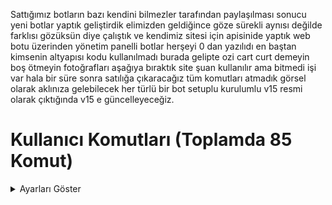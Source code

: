Sattığımız botların bazı kendini bilmezler tarafından paylaşılması sonucu yeni botlar yaptık geliştirdik elimizden geldiğince göze sürekli aynısı değilde farklısı gözüksün diye çalıştık ve kendimiz sitesi için apisinide yaptık web botu üzerinden yönetim panelli botlar herşeyi 0 dan yazılıdı en baştan kimsenin altyapısı kodu kullanılmadı burada gelipte ozi cart curt demeyin boş ötmeyin fotoğrafları aşağıya bıraktık site şuan kullanılır ama bitmedi işi var hala bir süre sonra satılığa çıkaracağız tüm komutları atmadık görsel olarak aklınıza gelebilecek her türlü bir bot setuplu kurulumlu v15 resmi olarak çıktığında v15 e güncelleyeceğiz.

# Kullanıcı Komutları (Toplamda 85 Komut)
<details>
  <summary>Ayarları Göster</summary>

![image](https://github.com/darkcim/V14-PM2-Yeni-Sistemler/assets/125148735/55ce595b-b6d5-487d-a3d6-bacb30d2d061)
![image](https://github.com/darkcim/V14-PM2-Yeni-Sistemler/assets/125148735/525a326a-987e-4ec9-8a9f-bd3d465a0e3a)
![image](https://github.com/darkcim/V14-PM2-Yeni-Sistemler/assets/125148735/4c222230-e71e-4ed1-a26d-1b63869838c1)
![image](https://github.com/darkcim/V14-PM2-Yeni-Sistemler/assets/125148735/e28b3f3b-42f8-4ed3-b96a-c27e7fcdc326)
![image](https://github.com/darkcim/V14-PM2-Yeni-Sistemler/assets/125148735/16108a18-da87-4792-84c2-f3585be8496f)
![image](https://github.com/darkcim/V14-PM2-Yeni-Sistemler/assets/125148735/b781dc61-1c6a-49ad-8f0b-e7433369addf)
<details>

# Eğlence Komutları
<details>

![image](https://github.com/darkcim/V14-PM2-Yeni-Sistemler/assets/125148735/edd348cc-cc84-4e03-8c76-a61d50491654)
![image](https://github.com/darkcim/V14-PM2-Yeni-Sistemler/assets/125148735/7c61e892-2482-478c-be74-4aaf3cb72383)

# Cezalandırma Komutları (Klasik Komutları Koymadık)
<details>

![image](https://github.com/darkcim/V14-PM2-Yeni-Sistemler/assets/125148735/7b77d64e-90e6-44f4-9164-e9214897a485)
![image](https://github.com/darkcim/V14-PM2-Yeni-Sistemler/assets/125148735/27f49628-2590-4679-8057-d0a9e0cc61ea)
![image](https://github.com/darkcim/V14-PM2-Yeni-Sistemler/assets/125148735/a9cc2512-a5f4-4a5b-98b3-885127f34d61)
![image](https://github.com/darkcim/V14-PM2-Yeni-Sistemler/assets/125148735/cadd7083-ad92-41d3-a67f-837c006e4097)

# Register Komutları
<details>

![image](https://github.com/darkcim/V14-PM2-Yeni-Sistemler/assets/125148735/c0ecf709-0dc8-4af3-9181-c0e9c9b1ae62)
![image](https://github.com/darkcim/V14-PM2-Yeni-Sistemler/assets/125148735/022afee9-b534-426c-8163-41cc92407da3)
![image](https://github.com/darkcim/V14-PM2-Yeni-Sistemler/assets/125148735/2dfbb2bd-6219-446d-85f0-a28973e070e4)

# Yetkili & Üst Yetkili Komutları
<details>

![image](https://github.com/darkcim/V14-PM2-Yeni-Sistemler/assets/125148735/213c0be8-08ed-45cc-9463-4feae84364f0)
![image](https://github.com/darkcim/V14-PM2-Yeni-Sistemler/assets/125148735/ee1919ff-26ae-42ed-bd32-f334e1941a59)
![image](https://github.com/darkcim/V14-PM2-Yeni-Sistemler/assets/125148735/42eb20ab-b8d6-4a56-abfd-4f55f5384504)
![image](https://github.com/darkcim/V14-PM2-Yeni-Sistemler/assets/125148735/74921b8d-a04c-4e19-82f9-82edf05f8171)
![image](https://github.com/darkcim/V14-PM2-Yeni-Sistemler/assets/125148735/87a0329c-d6d9-4d78-b7fe-95fe2c24775a)
![image](https://github.com/darkcim/V14-PM2-Yeni-Sistemler/assets/125148735/651ef9e9-1b18-4961-872c-6c697e55f2c5)
![image](https://github.com/darkcim/V14-PM2-Yeni-Sistemler/assets/125148735/e26b332e-3d7e-477b-a2c9-11d01599289d)
![image](https://github.com/darkcim/V14-PM2-Yeni-Sistemler/assets/125148735/913803c1-ad01-410b-be04-51c3228ae44b)
![image](https://github.com/darkcim/V14-PM2-Yeni-Sistemler/assets/125148735/b026d0d3-250a-4e49-9008-ade766aa4ffd)
![image](https://github.com/darkcim/V14-PM2-Yeni-Sistemler/assets/125148735/4ac32033-a973-4dfd-8d18-51ed3e1ac409)
![image](https://github.com/darkcim/V14-PM2-Yeni-Sistemler/assets/125148735/514c93e2-2ced-4e39-b663-9a240af88f90)

# Stat Komutları
<details>

![image](https://github.com/darkcim/V14-PM2-Yeni-Sistemler/assets/125148735/c1e50f30-fe08-4e2e-be7d-408bfe39806f)
![image](https://github.com/darkcim/V14-PM2-Yeni-Sistemler/assets/125148735/1a2d29fb-7302-4b10-a730-4397cfcd184d)
![image](https://github.com/darkcim/V14-PM2-Yeni-Sistemler/assets/125148735/92cde0fb-8bc3-4a39-9a87-93a7698d4d6e)

# Owner Komutları
<details>

![image](https://github.com/darkcim/V14-PM2-Yeni-Sistemler/assets/125148735/a6fba48e-4ca5-4935-8a6e-f8bab6e46d73)
![image](https://github.com/darkcim/V14-PM2-Yeni-Sistemler/assets/125148735/4d337678-4c7f-498d-8641-27a8bc034f24)
![image](https://github.com/darkcim/V14-PM2-Yeni-Sistemler/assets/125148735/daf678c8-6a5b-47a4-9507-4f28ddfe6471)
![image](https://github.com/darkcim/V14-PM2-Yeni-Sistemler/assets/125148735/20395490-7706-4718-ab1f-dd89bd050d41)
![image](https://github.com/darkcim/V14-PM2-Yeni-Sistemler/assets/125148735/4bd1d6ae-c908-41a1-83c7-c7d15295c372)
![image](https://github.com/darkcim/V14-PM2-Yeni-Sistemler/assets/125148735/39c5f16b-275f-4f27-b11d-eb60455ec248)
![image](https://github.com/darkcim/V14-PM2-Yeni-Sistemler/assets/125148735/aacd69a3-4dde-4788-bb0d-c7cb37c3df72)
![image](https://github.com/darkcim/V14-PM2-Yeni-Sistemler/assets/125148735/aab41583-1cad-44f4-b582-0358a0aef22e)
![image](https://github.com/darkcim/V14-PM2-Yeni-Sistemler/assets/125148735/8a8a4146-9a70-419c-9309-2b6d69b36605)
![image](https://github.com/darkcim/V14-PM2-Yeni-Sistemler/assets/125148735/08b27a23-82be-4213-ba54-6c2804b919d1)

# Guard Komutları
<details>

![image](https://github.com/darkcim/V14-PM2-Yeni-Sistemler/assets/125148735/e3d980d8-ca17-412d-8565-d2ca29081154)
![image](https://github.com/darkcim/V14-PM2-Yeni-Sistemler/assets/125148735/6a59548d-e8ed-4cc6-98fb-43de119eacf9)
![image](https://github.com/darkcim/V14-PM2-Yeni-Sistemler/assets/125148735/af59d89e-a800-49b4-90a3-bbccd3547ab0)
![image](https://github.com/darkcim/V14-PM2-Yeni-Sistemler/assets/125148735/be693295-7dab-49ce-8371-11c95016bad0)
![image](https://github.com/darkcim/V14-PM2-Yeni-Sistemler/assets/125148735/8c64d3f5-dc0e-493a-a707-3855e6762588)
![image](https://github.com/darkcim/V14-PM2-Yeni-Sistemler/assets/125148735/dca2478a-7b44-4821-acc3-0fee50548529)

# Siteden Görüntüler
<details>

Site hazır bi alt yapınındır editlenip sıfırdan apisi ve botu yapıldı biz tarafından geliştirmeye çalışıyoruz kimseyle yarıştığımız yok.
  
![image](https://github.com/darkcim/V14-PM2-Yeni-Sistemler/assets/125148735/f827a648-618d-4368-a3e6-a6fcbf4c7753)
![image](https://github.com/darkcim/V14-PM2-Yeni-Sistemler/assets/125148735/908447ca-3432-4062-998b-84406a8f6077)
![image](https://github.com/darkcim/V14-PM2-Yeni-Sistemler/assets/125148735/f350b867-d3b6-410d-9a0f-2521c205c8c1)
![image](https://github.com/darkcim/V14-PM2-Yeni-Sistemler/assets/125148735/659b49e1-87f9-4ddc-8700-ff76352b08ac)

[![Discord Profilim](https://lanyard.cnrad.dev/api/901094423033708576)](https://discord.com/users/901094423033708576) [![Discord Profilim](https://lanyard.cnrad.dev/api/1256494171196227594)](https://discord.com/users/1256494171196227594)
